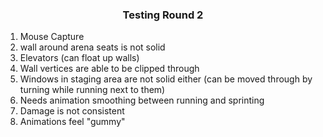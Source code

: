 <h3 align="center">Testing Round 2</h3>
<ol>
<li>Mouse Capture</li>
<li>wall around arena seats is not solid</li>
<li>Elevators (can float up walls)</li>
<li>Wall vertices are able to be clipped through</li>
<li>Windows in staging area are not solid either (can be moved through by turning while running next to them)</li>
<li>Needs animation smoothing between running and sprinting</li>
<li>Damage is not consistent</li>
<li>Animations feel "gummy"</li>
</ol>